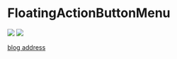 # FloatingActionButtonMenu
![](https://raw.githubusercontent.com/jifaxu/image/master/fab1.PNG)
![](https://raw.githubusercontent.com/jifaxu/image/master/fab2.PNG)

[blog address](http://blog.csdn.net/u013538630/article/details/48878797)
